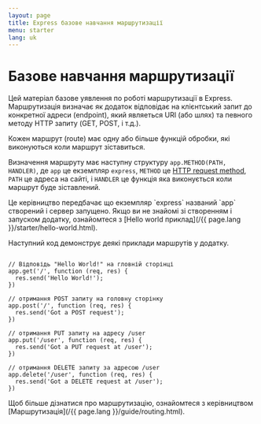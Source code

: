 ```yaml
---
layout: page
title: Express базове навчання маршрутизації
menu: starter
lang: uk
---
```


# Базове навчання маршрутизації

Цей матеріал базове уявлення по роботі маршрутизації в Express. Маршрутизація визначає як додаток відповідає на клієнтський запит до конкретної адреси (endpoint), який являеться URI (або шлях) та певного методу HTTP запиту (GET, POST, і т.д.).

Кожен маршрут (route) має одну або більше функцій обробки, які виконуються коли маршрут зіставиться.

Визначення маршруту має наступну структуру `app.METHOD(PATH, HANDLER)`, де `app` це екземпляр `express`, `METHOD` це [HTTP request method](http://en.wikipedia.org/wiki/Hypertext_Transfer_Protocol), `PATH` це адреса на сайті, і `HANDLER` це функція яка виконується коли маршрут буде зіставлений.

<div class="doc-box doc-notice" markdown="1">
Це керівництво передбачає що екземпляр `express` названий `app` створений і сервер запущено. Якщо ви не знайомі зі створенням і запуском додатку, ознайомтеся з [Hello world приклад](/{{ page.lang }}/starter/hello-world.html).
</div>

Наступний код демонструє деякі приклади маршрутів у додатку.

<pre><code class="language-javascript" translate="no">
// Відповідь "Hello World!" на гловній сторінці
app.get('/', function (req, res) {
  res.send('Hello World!');
})

// отримання POST запиту на головну сторінку
app.post('/', function (req, res) {
  res.send('Got a POST request');
})

// отримання PUT запиту на адресу /user
app.put('/user', function (req, res) {
  res.send('Got a PUT request at /user');
})

// отримання DELETE запиту за адресою /user
app.delete('/user', function (req, res) {
  res.send('Got a DELETE request at /user');
})
</code></pre>

Щоб більше дізнатися про маршрутизацію, ознайомтеся з керівництвом [Маршрутизація](/{{ page.lang }}/guide/routing.html).
